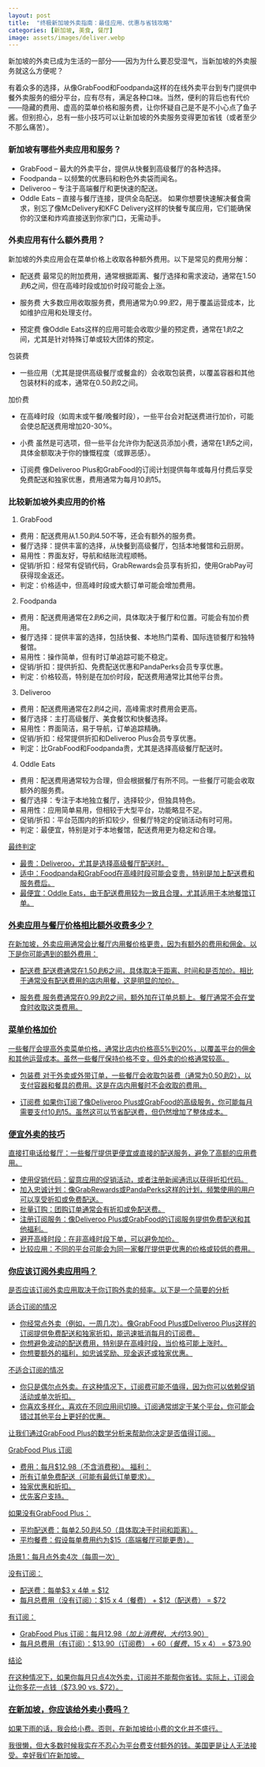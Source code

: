 ```yaml
---
layout: post
title:  "终极新加坡外卖指南：最佳应用、优惠与省钱攻略"
categories: [新加坡, 美食, 餐厅]
image: assets/images/deliver.webp
---
```


新加坡的外卖已成为生活的一部分——因为为什么要忍受湿气，当新加坡的外卖服务就这么方便呢？

有着众多的选择，从像GrabFood和Foodpanda这样的在线外卖平台到专门提供中餐外卖服务的细分平台，应有尽有，满足各种口味。当然，便利的背后也有代价——隐藏的费用、虚高的菜单价格和服务费，让你怀疑自己是不是不小心点了鱼子酱。但别担心，总有一些小技巧可以让新加坡的外卖服务变得更加省钱（或者至少不那么痛苦）。

### 新加坡有哪些外卖应用和服务？

+ GrabFood – 最大的外卖平台，提供从快餐到高级餐厅的各种选择。
+ Foodpanda – 以频繁的优惠码和粉色外卖袋而闻名。
+ Deliveroo – 专注于高端餐厅和更快速的配送。
+ Oddle Eats – 直接与餐厅连接，提供全岛配送。 如果你想要快速解决餐食需求，别忘了像McDelivery和KFC Delivery这样的快餐专属应用，它们能确保你的汉堡和炸鸡直接送到你家门口，无需动手。

### 外卖应用有什么额外费用？

新加坡的外卖应用会在菜单价格上收取各种额外费用。以下是常见的费用分解：

+ 配送费
最常见的附加费用，通常根据距离、餐厅选择和需求波动，通常在$1.50到$6之间，但在高峰时段或加价时段可能会上涨。

+ 服务费
大多数应用收取服务费，费用通常为$0.99至$2，用于覆盖运营成本，比如维护应用和处理支付。

+ 预定费
像Oddle Eats这样的应用可能会收取少量的预定费，通常在$1到$2之间，尤其是针对特殊订单或较大团体的预定。

包装费
+ 一些应用（尤其是提供高级餐厅或餐盒的）会收取包装费，以覆盖容器和其他包装材料的成本，通常在$0.50到$2之间。

加价费
+ 在高峰时段（如周末或午餐/晚餐时段），一些平台会对配送费进行加价，可能会使总配送费用增加20-30%。

+ 小费
虽然是可选项，但一些平台允许你为配送员添加小费，通常在$1到$5之间，具体金额取决于你的慷慨程度（或罪恶感）。

+ 订阅费
像Deliveroo Plus和GrabFood的订阅计划提供每年或每月付费后享受免费配送和独家优惠，费用通常为每月$10到$15。

### 比较新加坡外卖应用的价格

1. GrabFood

+ 费用：配送费用从$1.50到$4.50不等，还会有额外的服务费。
+ 餐厅选择：提供丰富的选择，从快餐到高级餐厅，包括本地餐馆和云厨房。
+ 易用性：界面友好，导航和结账流程顺畅。
+ 促销/折扣：经常有促销代码，GrabRewards会员享有折扣，使用GrabPay可获得现金返还。
+ 判定：价格适中，但高峰时段或大额订单可能会增加费用。

2. Foodpanda

+ 费用：配送费用通常在$2到$6之间，具体取决于餐厅和位置。可能会有加价费用。
+ 餐厅选择：提供丰富的选择，包括快餐、本地热门菜肴、国际连锁餐厅和独特餐馆。
+ 易用性：操作简单，但有时订单追踪可能不稳定。
+ 促销/折扣：提供折扣、免费配送优惠和PandaPerks会员专享优惠。
+ 判定：价格较高，特别是在加价时段，配送费用通常比其他平台贵。

3. Deliveroo

+ 费用：配送费用通常在$2到$4之间，高峰需求时费用会更高。
+ 餐厅选择：主打高级餐厅、美食餐饮和快餐选择。
+ 易用性：界面简洁，易于导航，订单追踪精确。
+ 促销/折扣：经常提供折扣和Deliveroo Plus会员专享优惠。
+ 判定：比GrabFood和Foodpanda贵，尤其是选择高级餐厅配送时。

4. Oddle Eats

+ 费用：配送费用通常较为合理，但会根据餐厅有所不同。一些餐厅可能会收取额外的服务费。
+ 餐厅选择：专注于本地独立餐厅，选择较少，但独具特色。
+ 易用性：应用简单易用，但相较于大型平台，功能略显不足。
+ 促销/折扣：平台范围内的折扣较少，但餐厅特定的促销活动有时可用。
+ 判定：最便宜，特别是对于本地餐馆，配送费用更为稳定和合理。

<u>最终判定<u>

+ 最贵：Deliveroo，尤其是选择高级餐厅配送时。
+ 适中：Foodpanda和GrabFood在高峰时段可能会变贵，特别是加上配送费和服务费后。
+ 最便宜：Oddle Eats，由于配送费用较为一致且合理，尤其适用于本地餐馆订单。

### 外卖应用与餐厅价格相比额外收费多少？

在新加坡，外卖应用通常会比餐厅内用餐价格更贵，因为有额外的费用和佣金。以下是你可能遇到的额外费用：

+ 配送费
配送费通常在$1.50到$6之间，具体取决于距离、时间和是否加价。相比于通常没有配送费用的店内用餐，这是明显的加价。

+ 服务费
服务费通常在$0.99到$2之间，额外加在订单总额上。餐厅通常不会在堂食时收取这类费用。

### 菜单价格加价

一些餐厅会提高外卖菜单价格，通常比店内价格高5%到20%，以覆盖平台的佣金和其他运营成本。虽然一些餐厅保持价格不变，但外卖的价格通常较高。

+ 包装费
对于外卖或外带订单，一些餐厅会收取包装费（通常为$0.50到$2），以支付容器和餐具的费用。这是在店内用餐时不会收取的费用。

+ 订阅费
如果你订阅了像Deliveroo Plus或GrabFood的高级服务，你可能每月需要支付$10到$15。虽然这可以节省配送费，但仍然增加了整体成本。

### 便宜外卖的技巧

直接打电话给餐厅：一些餐厅提供更便宜或直接的配送服务，避免了高额的应用费用。

+ 使用促销代码：留意应用的促销活动，或者注册新闻通讯以获得折扣代码。
+ 加入忠诚计划：像GrabRewards或PandaPerks这样的计划，频繁使用的用户可以享受折扣或免费配送。
+ 批量订购：团购订单通常会有折扣或免配送费。
+ 注册订阅服务：像Deliveroo Plus或GrabFood的订阅服务提供免费配送和其他福利。
+ 避开高峰时段：在非高峰时段下单，可以避免加价。
+ 比较应用：不同的平台可能会为同一家餐厅提供更优惠的价格或较低的费用。

### 你应该订阅外卖应用吗？

是否应该订阅外卖应用取决于你订购外卖的频率。以下是一个简要的分析

<u>适合订阅的情况<u>

+ 你经常点外卖（例如，一周几次）。像GrabFood Plus或Deliveroo Plus这样的订阅提供免费配送和独家折扣，能迅速抵消每月的订阅费。
+ 你想避免波动的配送费用，特别是在高峰时段，当价格可能上涨时。
+ 你想要额外的福利，如忠诚奖励、现金返还或独家优惠。

<u>不适合订阅的情况<u>

+ 你只是偶尔点外卖。在这种情况下，订阅费可能不值得，因为你可以依赖促销活动或单次折扣。
+ 你喜欢多样化，喜欢在不同应用间切换。订阅通常绑定于某个平台，你可能会错过其他平台上更好的优惠。

让我们通过GrabFood Plus的数学分析来帮助你决定是否值得订阅。

<u>GrabFood Plus 订阅<u>

+ 费用：每月$12.98（不含消费税）。 福利：
+ 所有订单免费配送（可能有最低订单要求）。
+ 独家优惠和折扣。
+ 优先客户支持。

如果没有GrabFood Plus：
+ 平均配送费：每单$2.50到$4.50（具体取决于时间和距离）。
+ 平均餐费：假设每单费用约为$15（高端餐厅可能更贵）。

<u>场景1：每月点外卖4次（每周一次）<u>

没有订阅：
+ 配送费：每单$3 x 4单 = $12
+ 每月总费用（没有订阅）：$15 x 4（餐费） + $12（配送费） = $72

有订阅：
+ GrabFood Plus 订阅：每月$12.98（加上消费税，大约$13.90）
+ 每月总费用（有订阅）：$13.90（订阅费） + $60（餐费，$15 x 4） = $73.90

<u>结论<u>

在这种情况下，如果你每月只点4次外卖，订阅并不能帮你省钱。实际上，订阅会让你多花一点钱（$73.90 vs. $72）。

### 在新加坡，你应该给外卖小费吗？

如果下雨的话，我会给小费。否则，在新加坡给小费的文化并不盛行。

我很懒，但大多数时候我实在不忍心为平台费支付额外的钱。美国更是让人无法接受。幸好我们在新加坡。
